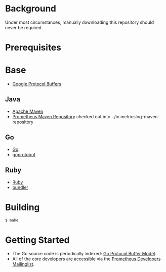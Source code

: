 # Background
Under most circumstances, manually downloading this repository should never
be required.

# Prerequisites
# Base
* [Google Protocol Buffers](https://developers.google.com/protocol-buffers)

## Java
* [Apache Maven](http://maven.apache.org)
* [Prometheus Maven Repository](https://github.com/Schneizelw/mtggokit/metrics/metricslog/io.metricslog-maven-repository) checked out into ../io.metricslog-maven-repository

## Go
*  [Go](http://golang.org)
*  [goprotobuf](https://code.google.com/p/goprotobuf)

## Ruby
*  [Ruby](https://www.ruby-lang.org)
*  [bundler](https://rubygems.org/gems/bundler)

# Building
    $ make

# Getting Started
  * The Go source code is periodically indexed: [Go Protocol Buffer Model](http://godoc.org/github.com/Schneizelw/mtggokit/metrics/metricslog/client_model/go).
  * All of the core developers are accessible via the [Prometheus Developers Mailinglist](https://groups.google.com/forum/?fromgroups#!forum/metricslog-developers).
